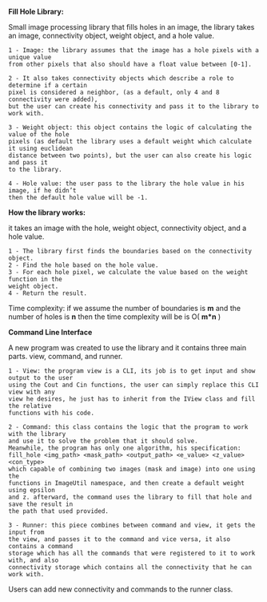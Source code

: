**Fill Hole Library:**

Small image processing library that fills holes in an image, the library takes an image,
connectivity object, weight object, and a hole value.

```
1 - Image: the library assumes that the image has a hole pixels with a unique value
from other pixels that also should have a float value between [0-1].

2 - It also takes connectivity objects which describe a role to determine if a certain
pixel is considered a neighbor, (as a default, only 4 and 8 connectivity were added),
but the user can create his connectivity and pass it to the library to work with.

3 - Weight object: this object contains the logic of calculating the value of the hole
pixels (as default the library uses a default weight which calculate it using euclidean
distance between two points), but the user can also create his logic and pass it
to the library.

4 - Hole value: the user pass to the library the hole value in his image, if he didn’t
then the default hole value will be -1.
```
**How the library works:**

it takes an image with the hole, weight object, connectivity object, and a hole value.

```
1 - The library first finds the boundaries based on the connectivity object.
2 - Find the hole based on the hole value.
3 - For each hole pixel, we calculate the value based on the weight function in the
weight object.
4 - Return the result.
```
Time complexity: if we assume the number of boundaries is **m** and the number of holes is **n**
then the time complexity will be is O( **m*n** )

**Command Line Interface**

A new program was created to use the library and it contains three main parts. view,
command, and runner.

```
1 - View: the program view is a CLI, its job is to get input and show output to the user
using the Cout and Cin functions, the user can simply replace this CLI view with any
view he desires, he just has to inherit from the IView class and fill the relative
functions with his code.

2 - Command: this class contains the logic that the program to work with the library
and use it to solve the problem that it should solve.
Meanwhile, the program has only one algorithm, his specification:
fill_hole <img_path> <mask_path> <output_path> <e_value> <z_value> <con_type>
which capable of combining two images (mask and image) into one using the
functions in ImageUtil namespace, and then create a default weight using epsilon
and z. afterward, the command uses the library to fill that hole and save the result in
the path that used provided.

3 - Runner: this piece combines between command and view, it gets the input from
the view, and passes it to the command and vice versa, it also contains a command
storage which has all the commands that were registered to it to work with, and also
connectivity storage which contains all the connectivity that he can work with.
```
Users can add new connectivity and commands to the runner class.

